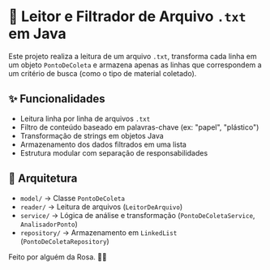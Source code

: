 # 🧹 Leitor e Filtrador de Arquivo `.txt` em Java

Este projeto realiza a leitura de um arquivo `.txt`, transforma cada linha em um objeto `PontoDeColeta` e armazena apenas as linhas que correspondem a um critério de busca (como o tipo de material coletado).

## ✨ Funcionalidades

- Leitura linha por linha de arquivos `.txt`
- Filtro de conteúdo baseado em palavras-chave (ex: "papel", "plástico")
- Transformação de strings em objetos Java
- Armazenamento dos dados filtrados em uma lista
- Estrutura modular com separação de responsabilidades

## 🧱 Arquitetura

- `model/` → Classe `PontoDeColeta`
- `reader/` → Leitura de arquivos (`LeitorDeArquivo`)
- `service/` → Lógica de análise e transformação (`PontoDeColetaService`, `AnalisadorPonto`)
- `repository/` → Armazenamento em `LinkedList` (`PontoDeColetaRepository`)

Feito por alguém da Rosa. :gem::cherry_blossom:
